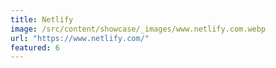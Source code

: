 ```yaml
---
title: Netlify
image: /src/content/showcase/_images/www.netlify.com.webp
url: "https://www.netlify.com/"
featured: 6
---
```

